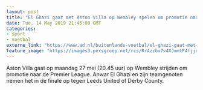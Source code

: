 ```yaml
---
layout: post
title: "El Ghazi gaat met Aston Villa op Wembley spelen om promotie naar de Premier League"
date: Tue, 14 May 2019 21:45:00 GMT
categories: 
- sport 
- voetbal 
externe_link: "https://www.ad.nl/buitenlands-voetbal/el-ghazi-gaat-met-aston-villa-op-wembley-spelen-om-promotie-naar-de-premier-league~a5c845f4/"
feature_image: "https://images3.persgroep.net/rcs/Rr4zzbx7v4XJmmtF4fjjrt7Mfjk/diocontent/148381569/_fitwidth/400/?appId=21791a8992982cd8da851550a453bd7f&quality=0.7"
---
```


Aston Villa gaat op maandag 27 mei (20.45 uur) op Wembley strijden om promotie naar de Premier League. Anwar El Ghazi en zijn teamgenoten nemen het in de finale op tegen Leeds United of Derby County.
